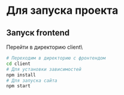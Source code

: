 # Для запуска проекта

## Запуск frontend 
Перейти в директорию client\
```bash
# Переходим в директорию с фронтендом
cd client
# Для установки зависимостей
npm install
# Для запуска сайта 
npm start
```